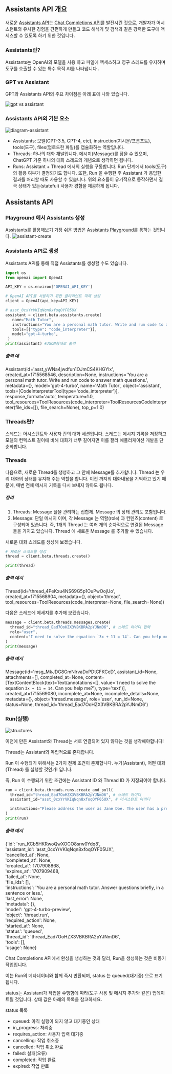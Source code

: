 ## Assistants API 개요
새로운 [Assistants API](https://platform.openai.com/docs/assistants/overview)는 [Chat Completions API](https://platform.openai.com/docs/guides/text-generation/chat-completions-api)를 발전시킨 것으로, 개발자가 어시스턴트와 유사한 경험을 간편하게 만들고 코드 해석기 및 검색과 같은 강력한 도구에 액세스할 수 있도록 하기 위한 것입니다.

### Assistants란?
Assistants는 OpenAI의 모델을 사용 하고 파일에 액세스하고 영구 스레드를 유지하며 도구를 호출할 수 있는 특수 목적 AI를 나타냅니다 .
### GPT vs Assistant
GPT와 Assistants API의 주요 차이점은 아래 표에 나와 있습니다.

![gpt vs assistant](https://github.com/sjk0503/chatAPP/assets/100744515/5b915413-d69e-442d-8d75-95a49362c100)

### Assistants API의 기본 요소
![diagram-assistant](https://github.com/sjk0503/chatAPP/assets/100744515/67c1571d-a763-4c5e-8a32-b7ac8a6fbab8)

- Assistants: 모델(GPT-3.5, GPT-4, etc), instruction(지시문/프롬프트), tools(도구), files(업로드한 파일)를 캡슐화하는 역할입니다.
- Threads: 하나의 대화 채널입니다. 메시지(Message)를 담을 수 있으며, ChatGPT 기준 하나의 대화 스레드의 개념으로 생각하면 됩니다.
- Runs: Assistant + Thread 에서의 실행을 구동합니다. Run 단계에서 tools(도구) 의 활용 여부가 결정되기도 합니다. 또한, Run 을 수행한 후 Assistant 가 응답한 결과를 처리할 때도 사용할 수 있습니다.
위의 요소들이 유기적으로 동작하면서 결국 상태가 있는(stateful) 사용자 경험을 제공하게 됩니다.

## Assistants API

### Playground 에서 Assistants 생성
Assistants를 활용해보기 가장 쉬운 방법은 [Assistants Playground](https://platform.openai.com/playground)를 통하는 것입니다.
![assistant-create](https://github.com/sjk0503/chatAPP/assets/100744515/248ce798-d147-4d9c-a4aa-0cf0d0ccffb4)

### Assistants API로 생성
Assistants API를 통해 직접 Assistants를 생성할 수도 있습니다.

```python
import os
from openai import OpenAI

API_KEY = os.environ['OPENAI_API_KEY']

# OpenAI API를 사용하기 위한 클라이언트 객체 생성
client = OpenAI(api_key=API_KEY)

# asst_0cxYrVKIqNqn8xfoqOYF05UX
assistant = client.beta.assistants.create(
   name="Math Tutor",
   instructions="You are a personal math tutor. Write and run code to answer math questions.",
   tools=[{"type": "code_interpreter"}],
   model="gpt-4-turbo",
 )
print(assistant) #JSON형태로 출력
```

##### 출력 예
Assistant(id='asst_yWNa4jwdfun1OJmCS4KHGYlx', created_at=1715568546, description=None, instructions='You are a personal math tutor. Write and run code to answer math questions.', metadata={}, model='gpt-4-turbo', name='Math Tutor', object='assistant', tools=[CodeInterpreterTool(type='code_interpreter')], response_format='auto', temperature=1.0, tool_resources=ToolResources(code_interpreter=ToolResourcesCodeInterpreter(file_ids=[]), file_search=None), top_p=1.0)

### Threads란?
스레드는 어시스턴트와 사용자 간의 대화 세션입니다. 스레드는 메시지 기록을 저장하고 모델의 컨텍스트 길이에 비해 대화가 너무 길어지면 이를 잘라 애플리케이션 개발을 단순화합니다.

### Threads
다음으로, 새로운 Thread를 생성하고 그 안에 Message를 추가합니다.
Thread 는 우리 대화의 상태를 유지해 주는 역할을 합니다.
이전 까지의 대화내용을 기억하고 있기 때문에, 매번 전체 메시지 기록을 다시 보내지 않아도 됩니다.

##### 정리
1. Threads: Message 풀을 관리하는 집합체. Message 의 상태 관리도 포함입니다.
2. Message: 단일 메시지 이며, 각 Message 는 역할(role) 과 컨텐츠(content) 로 구성되어 있습니다.
즉, 1개의 Thread 는 여러 개의 순차적으로 연결된 Message 들을 가지고 있습니다. Thread 에 새로운 Message 를 추가할 수 있습니다.

새로운 대화 스레드를 생성해 보겠습니다.

```python
# 새로운 스레드를 생성
thread = client.beta.threads.create()

print(thread)
```
##### 출력 예시
Thread(id='thread_4PeKxu4NS69G5p1OuPwOojUo', created_at=1715568904, metadata={}, object='thread', tool_resources=ToolResources(code_interpreter=None, file_search=None))

다음은 스레드에 메세지를 추가해 보겠습니다.

```python
message = client.beta.threads.messages.create(
  thread_id="thread_Ead7OoHZX3VBKBRA2pYJNmD6", # 스레드 아이디 입력
  role="user",
  content="I need to solve the equation `3x + 11 = 14`. Can you help me?"
)
print(message)
```

##### 출력 예시
Message(id='msg_MkJDG8GmNlrvaDxPDtCFKCeD', assistant_id=None, attachments=[], completed_at=None, content=[TextContentBlock(text=Text(annotations=[], value='I need to solve the equation `3x + 11 = 14`. Can you help me?'), type='text')], created_at=1715569080, incomplete_at=None, incomplete_details=None, metadata={}, object='thread.message', role='user', run_id=None, status=None, thread_id='thread_Ead7OoHZX3VBKBRA2pYJNmD6')

### Run(실행)

![structures](https://github.com/sjk0503/chatAPP/assets/100744515/fbde0cbd-7a5e-4670-af01-ac5b0190935f)

이전에 만든 Assistant와 Thread는 서로 연결되어 있지 않다는 것을 생각해야합니다!

Thread는 Assistant와 독립적으로 존재합니다.

Run 이 수행되기 위해서는 2가지 전제 조건이 존재합니다.
누가(Assistant), 어떤 대화(Thread) 를 실행할 것인가! 입니다.

즉, Run 이 수행되기 위한 조건에는 Assistant ID 와 Thread ID 가 지정되어야 합니다.

```python
run = client.beta.threads.runs.create_and_poll(
  thread_id="thread_Ead7OoHZX3VBKBRA2pYJNmD6", # 스레드 아이디
  assistant_id="asst_0cxYrVKIqNqn8xfoqOYF05UX", # 어시스턴트 아이디

  instructions="Please address the user as Jane Doe. The user has a premium account." # 역할 추가 부여
)
print(run)
```
##### 출력 예시

{'id': 'run_KCb5HKRwoQwXOCO8srw0Ydq8',  
 'assistant_id': 'asst_0cxYrVKIqNqn8xfoqOYF05UX',  
 'cancelled_at': None,  
 'completed_at': None,  
 'created_at': 1707908868,  
 'expires_at': 1707909468,  
 'failed_at': None,  
 'file_ids': [],  
 'instructions': 'You are a personal math tutor. Answer questions briefly, in a sentence or less.',  
 'last_error': None,  
 'metadata': {},  
 'model': 'gpt-4-turbo-preview',  
 'object': 'thread.run',  
 'required_action': None,  
 'started_at': None,  
 'status': 'queued',  
 'thread_id': 'thread_Ead7OoHZX3VBKBRA2pYJNmD6',  
 'tools': [],  
 'usage': None}  

Chat Completions API에서 완성을 생성하는 것과 달리, Run을 생성하는 것은 비동기 작업입니다.

이는 Run의 메타데이터와 함께 즉시 반환되며, status 는 queued(대기중) 으로 표기됩니다.

status는 Assistant가 작업을 수행함에 따라(도구 사용 및 메시지 추가와 같은) 업데이트될 것입니다. 상태 값은 아래의 목록을 참고하세요.

status 목록

- queued: 아직 실행이 되지 않고 대기중인 상태
- in_progress: 처리중
- requires_action: 사용자 입력 대기중
- cancelling: 작업 취소중
- cancelled: 작업 취소 완료
- failed: 실패(오류)
- completed: 작업 완료
- expired: 작업 만료
